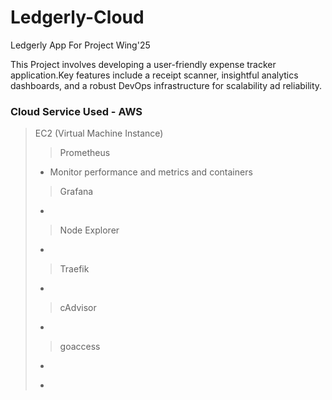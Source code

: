 # Ledgerly-Cloud
Ledgerly App For Project Wing'25

This Project involves developing a user-friendly expense tracker application.Key features include a receipt scanner, insightful analytics dashboards, and a robust DevOps infrastructure for scalability ad reliability.

### Cloud Service Used - AWS
> EC2 (Virtual Machine Instance)
>> Prometheus
> - Monitor performance and metrics and containers
>> Grafana
> -
>> Node Explorer
> -
>>Traefik
> -
>> cAdvisor
> -
>> goaccess
> -
>>
> -


